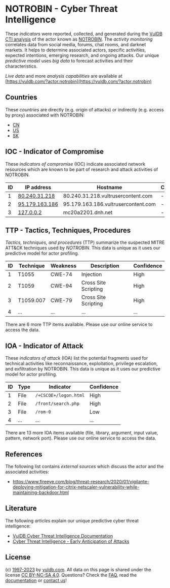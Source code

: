 # NOTROBIN - Cyber Threat Intelligence

These _indicators_ were reported, collected, and generated during the [VulDB CTI analysis](https://vuldb.com/?kb.cti) of the actor known as [NOTROBIN](https://vuldb.com/?actor.notrobin). The _activity monitoring_ correlates data from social media, forums, chat rooms, and darknet markets. It helps to determine associated actors, specific activities, expected intentions, emerging research, and ongoing attacks. Our unique _predictive model_ uses _big data_ to forecast activities and their characteristics.

_Live data_ and more _analysis capabilities_ are available at [https://vuldb.com/?actor.notrobin](https://vuldb.com/?actor.notrobin)

## Countries

These _countries_ are directly (e.g. origin of attacks) or indirectly (e.g. access by proxy) associated with NOTROBIN:

* [CN](https://vuldb.com/?country.cn)
* [US](https://vuldb.com/?country.us)
* [SK](https://vuldb.com/?country.sk)

## IOC - Indicator of Compromise

These _indicators of compromise_ (IOC) indicate associated network resources which are known to be part of research and attack activities of NOTROBIN.

ID | IP address | Hostname | Campaign | Confidence
-- | ---------- | -------- | -------- | ----------
1 | [80.240.31.218](https://vuldb.com/?ip.80.240.31.218) | 80.240.31.218.vultrusercontent.com | - | High
2 | [95.179.163.186](https://vuldb.com/?ip.95.179.163.186) | 95.179.163.186.vultrusercontent.com | - | High
3 | [127.0.0.2](https://vuldb.com/?ip.127.0.0.2) | mc20a2201.dnh.net | - | High

## TTP - Tactics, Techniques, Procedures

_Tactics, techniques, and procedures_ (TTP) summarize the suspected MITRE ATT&CK techniques used by _NOTROBIN_. This data is unique as it uses our predictive model for actor profiling.

ID | Technique | Weakness | Description | Confidence
-- | --------- | -------- | ----------- | ----------
1 | T1055 | CWE-74 | Injection | High
2 | T1059 | CWE-94 | Cross Site Scripting | High
3 | T1059.007 | CWE-79 | Cross Site Scripting | High
4 | ... | ... | ... | ...

There are 6 more TTP items available. Please use our online service to access the data.

## IOA - Indicator of Attack

These _indicators of attack_ (IOA) list the potential fragments used for technical activities like reconnaissance, exploitation, privilege escalation, and exfiltration by NOTROBIN. This data is unique as it uses our predictive model for actor profiling.

ID | Type | Indicator | Confidence
-- | ---- | --------- | ----------
1 | File | `/+CSCOE+/logon.html` | High
2 | File | `/front/search.php` | High
3 | File | `/rom-0` | Low
4 | ... | ... | ...

There are 13 more IOA items available (file, library, argument, input value, pattern, network port). Please use our online service to access the data.

## References

The following list contains _external sources_ which discuss the actor and the associated activities:

* https://www.fireeye.com/blog/threat-research/2020/01/vigilante-deploying-mitigation-for-citrix-netscaler-vulnerability-while-maintaining-backdoor.html

## Literature

The following _articles_ explain our unique predictive cyber threat intelligence:

* [VulDB Cyber Threat Intelligence Documentation](https://vuldb.com/?kb.cti)
* [Cyber Threat Intelligence - Early Anticipation of Attacks](https://www.scip.ch/en/?labs.20201022)

## License

(c) [1997-2023](https://vuldb.com/?kb.changelog) by [vuldb.com](https://vuldb.com/?kb.about). All data on this page is shared under the license [CC BY-NC-SA 4.0](https://creativecommons.org/licenses/by-nc-sa/4.0/). Questions? Check the [FAQ](https://vuldb.com/?kb.faq), read the [documentation](https://vuldb.com/?kb) or [contact us](https://vuldb.com/?contact)!
